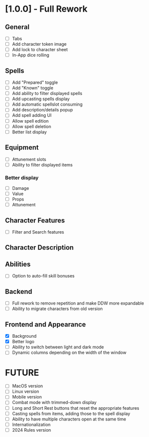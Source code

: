 # [1.0.0] - Full Rework

## General

- [ ] Tabs
- [ ] Add character token image
- [ ] Add lock to character sheet
- [ ] In-App dice rolling

## Spells

- [ ] Add "Prepared" toggle
- [ ] Add "Known" toggle
- [ ] Add ability to filter displayed spells
- [ ] Add upcasting spells display
- [ ] Add automatic spellslot consuming
- [ ] Add description/details popup
- [ ] Add spell adding UI
- [ ] Allow spell edition
- [ ] Allow spell deletion
- [ ] Better list display

## Equipment

- [ ] Attunement slots
- [ ] Ability to filter displayed items

### Better display

- [ ] Damage
- [ ] Value
- [ ] Props
- [ ] Attunement

## Character Features

- [ ] Filter and Search features

## Character Description

## Abilities

- [ ] Option to auto-fill skill bonuses

## Backend

- [ ] Full rework to remove repetition and make DDW more expandable
- [ ] Ability to migrate characters from old version

## Frontend and Appearance

- [x] Background
- [x] Better logo
- [ ] Ability to switch between light and dark mode
- [ ] Dynamic columns depending on the width of the window

# FUTURE

- [ ] MacOS version
- [ ] Linux version
- [ ] Mobile version
- [ ] Combat mode with trimmed-down display
- [ ] Long and Short Rest buttons that reset the appropriate features
- [ ] Casting spells from items, adding those to the spell display
- [ ] Ability to have multiple characters open at the same time
- [ ] Internationalization
- [ ] 2024 Rules version
